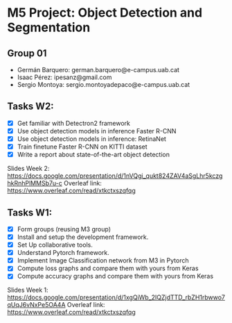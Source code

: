 # M5 Project: Object Detection and Segmentation

## Group 01
<ul>
  <li>Germán Barquero: german.barquero@e-campus.uab.cat </li>
  <li>Isaac Pérez: ipesanz@gmail.com </li>
  <li>Sergio Montoya: sergio.montoyadepaco@e-campus.uab.cat </li>
</ul>

## Tasks W2:

- [x] Get familiar with Detectron2 framework
- [X] Use object detection models in inference Faster R-CNN
- [X] Use object detection models in inference: RetinaNet
- [X] Train finetune Faster R-CNN on KITTI dataset
- [X] Write a report about state-of-the-art object detection

Slides Week 2: https://docs.google.com/presentation/d/1nVQgi_qukt824ZAV4aSgLhr5kczghkRnhPlMMSb7u-c
Overleaf link: https://www.overleaf.com/read/xtkctxszqfqg


## Tasks W1:

- [x] Form groups (reusing M3 group)
- [x] Install and setup the development framework.
- [x] Set Up collaborative tools.
- [x] Understand Pytorch framework.
- [x] Implement Image Classification network from M3 in Pytorch
- [x] Compute loss graphs and compare them with yours from Keras
- [x] Compute accuracy graphs and compare them with yours from Keras

Slides Week 1: https://docs.google.com/presentation/d/1xgQiWb_2IQZjdTTD_rbZH1rbwwo7qUqJ6vNxPe5OA4A
Overleaf link: https://www.overleaf.com/read/xtkctxszqfqg
